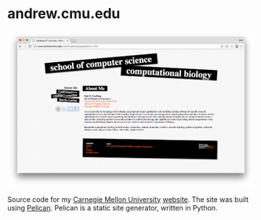 # andrew.cmu.edu

![Screenshot](https://raw.githubusercontent.com/icaoberg/andrew/master/content/images/screenshot.png)

Source code for my [Carnegie Mellon University](http://www.cmu.edu) [website](http://www.andrew.cmu.edu/~icaoberg/). The site was built using [Pelican](http://docs.getpelican.com/en/stable/). Pelican is a static site generator, written in Python. 